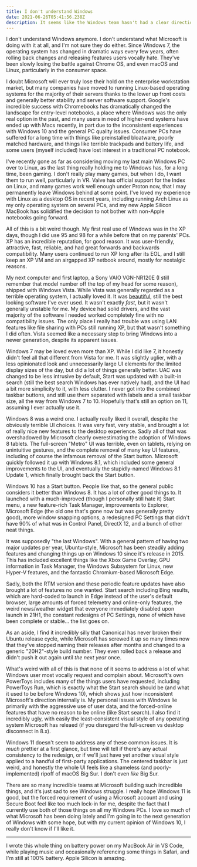 ```yaml
---
title: I don't understand Windows
date: 2021-06-26T05:41:56.238Z
description: It seems like the Windows team hasn't had a clear direction since Windows 7.
---
```


I don't understand Windows anymore. I don't understand what Microsoft is doing with it at all, and I'm not sure they do either. Since Windows 7, the operating system has changed in dramatic ways every few years, often rolling back changes and releasing features users vocally hate. They've been slowly losing the battle against Chrome OS, and even macOS and Linux, particularly in the consumer space.

I doubt Microsoft will ever truly lose their hold on the enterprise workstation market, but many companies have moved to running Linux-based operating systems for the majority of their servers thanks to the lower up front costs and generally better stability and server software support. Google's incredible success with Chromebooks has dramatically changed the landscape for entry-level notebooks, a place where Windows was the only real option in the past, and many users in need of higher-end systems have ended up with Macs recently, in part due to the inconsistent experiences with Windows 10 and the general PC quality issues. Consumer PCs have suffered for a long time with things like preinstalled bloatware, poorly matched hardware, and things like terrible trackpads and battery life, and some users (myself included) have lost interest in a traditional PC notebook.

I've recently gone as far as considering moving my last main Windows PC over to Linux, as the last thing really holding me to Windows has, for a long time, been gaming. I don't really play many games, but when I do, I want them to run well, particularly in VR. Valve has official support for the Index on Linux, and many games work well enough under Proton now, that I may permanently leave Windows behind at some point. I've loved my experience with Linux as a desktop OS in recent years, including running Arch Linux as my only operating system on several PCs, and my new Apple Silicon MacBook has solidified the decision to not bother with non-Apple notebooks going forward.

All of this is a bit weird though. My first real use of Windows was in the XP days, though I did use 95 and 98 for a while before that on my parents' PCs. XP has an incredible reputation, for good reason. It was user-friendly, attractive, fast, reliable, and had great forwards and backwards compatibility. Many users continued to run XP long after its EOL, and I still keep an XP VM and an airgapped XP netbook around, mostly for nostalgic reasons.

My next computer and first laptop, a Sony VAIO VGN-NR120E (I still remember that model number off the top of my head for some reason), shipped with Windows Vista. While Vista was generally regarded as a terrible operating system, I actually loved it. It was [beautiful](https://phpizza.com/~alan/vista.html), still the best looking software I've ever used. It wasn't exactly _fast_, but it wasn't generally unstable for me. My device had solid drivers, and the vast majority of the software I needed worked completely fine with no compatibility issues. The only place I really had trouble was using LAN features like file sharing with PCs still running XP, but that wasn't something I did often. Vista seemed like a necessary step to bring Windows into a newer generation, despite its apparent issues.

Windows 7 may be loved even more than XP. While I did like 7, it honestly didn't feel all that different from Vista for me. It was slightly uglier, with a less opinionated look and unnecessarily large UI elements for the limited display sizes of the day, but did a lot of things generally better. UAC was changed to be less intrusive by default, Start was updated with a built-in search (still the best search Windows has ever natively had), and the UI had a bit more simplicity to it, with less clutter. I never got into the combined taskbar buttons, and still use them separated with labels and a small taskbar size, all the way from Windows 7 to 10. Hopefully that's still an option on 11, assuming I ever actually use it.

Windows 8 was a weird one. I actually really liked it overall, despite the obviously terrible UI choices. It was very fast, very stable, and brought a lot of really nice new features to the desktop experience. Sadly all of that was overshadowed by Microsoft clearly overestimating the adoption of Windows 8 tablets. The full-screen "Metro" UI was terrible, even on tablets, relying on unintuitive gestures, and the complete removal of many key UI features, including of course the infamous removal of the Start button. Microsoft quickly followed it up with Windows 8.1, which included some general improvements to the UI, and eventually the stupidly-named Windows 8.1 Update 1, which finally brought back the Start button.

Windows 10 has a Start button. People like that, so the general public considers it better than Windows 8. It has a lot of other good things to. It launched with a much-improved (though I personally still hate it) Start menu, a new feature-rich Task Manager, improvements to Explorer, Microsoft Edge (the old one that's gone now but was generally pretty good), more window snapping options, a redesigned PC Settings that didn't have 90% of what was in Control Panel, DirectX 12, and a bunch of other neat things.

It was supposedly "the last Windows". With a general pattern of having two major updates per year, Ubuntu-style, Microsoft has been steadily adding features and changing things up on Windows 10 since it's release in 2015. This has included excellent things like the Xbox Game Overlay, GPU information in Task Manager, the Windows Subsystem for Linux, new Hyper-V features, and the fantastic Chromium-based Microsoft Edge.

Sadly, both the RTM version and these periodic feature updates have also brought a lot of features no one wanted. Start search including Bing results, which are hard-coded to launch in Edge instead of the user's default browser, large amounts of forced telemetry and online-only features, the weird news/weather widget that everyone immediately disabled upon launch in 21H1, the constant redesigns of PC Settings, none of which have been complete or stable... the list goes on.

As an aside, I find it incredibly silly that Canonical has never broken their Ubuntu release cycle, while Microsoft has screwed it up so many times now that they've stopped naming their releases after months and changed to a generic "20H2"-style build number. They even rolled back a release and didn't push it out again until _the next year_ once.

What's weird with all of this is that none of it seems to address a lot of what Windows user most vocally request and complain about. Microsoft's own PowerToys includes many of the things users have requested, including PowerToys Run, which is exactly what the Start search should be (and what it used to be before Windows 10), which shows just how inconsistent Microsoft's direction internally is. My personal issues with Windows lie primarily with the aggressive use of user data, and the forced-online features that have no reason to be online (like Start search). I also find it incredibly ugly, with easily the least-consistent visual style of any operating system Microsoft has releaed (if you disregard the full-screen vs desktop disconnect in 8.x).

Windows 11 doesn't seem to address any of these common issues. It is _much_ prettier at a first glance, but time will tell if there's any actual consistency to the redesign, or if we'll just have yet another visual style applied to a handful of first-party applications. The centered taskbar is just weird, and honestly the whole UI feels like a shameless (and poorly-implemented) ripoff of macOS Big Sur. I don't even _like_ Big Sur.

There are so many incredible teams at Microsoft building such incredible things, and it's just sad to see Windows struggle. I really hope Windows 11 is good, but the forced requirement of using a Microsoft account and using Secure Boot feel like too much lock-in for me, despite the fact that I currently use both of those things on all my Windows PCs. I love so much of what Microsoft has been doing lately and I'm going in to the next generation of Windows with some hope, but with my current opinion of Windows 10, I really don't know if I'll like it.

---

I wrote this whole thing on battery power on my MacBook Air in VS Code, while playing music and occasionally referencing some things in Safari, and I'm still at 100% battery. Apple Silicon is amazing.
